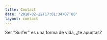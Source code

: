 ```yaml
---
title: Contact
date: '2018-02-22T17:01:34+07:00'
layout: contact
---
```


Ser "Surfer" es una forma de vida, ¿te apuntas?
